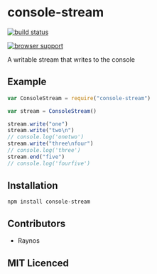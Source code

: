 # console-stream

[![build status][1]][2]

[![browser support][3]][4]

A writable stream that writes to the console

## Example

```js
var ConsoleStream = require("console-stream")

var stream = ConsoleStream()

stream.write("one")
stream.write("two\n")
// console.log('onetwo')
stream.write("three\nfour")
// console.log('three')
stream.end("five")
// console.log('fourfive')
```

## Installation

`npm install console-stream`

## Contributors

 - Raynos

## MIT Licenced


  [1]: https://secure.travis-ci.org/Raynos/console-stream.png
  [2]: http://travis-ci.org/Raynos/console-stream
  [3]: http://ci.testling.com/Raynos/console-stream.png
  [4]: http://ci.testling.com/Raynos/console-stream
